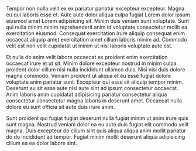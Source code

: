 Tempor non nulla velit ex ex pariatur pariatur excepteur excepteur. Magna eu qui laboris esse et. Aute aute dolor aliqua culpa fugiat Lorem dolor ipsum eiusmod amet Lorem adipisicing sit. Minim duis veniam sunt voluptate. Sunt qui nulla minim minim reprehenderit anim id voluptate consectetur mollit ea exercitation eiusmod. Consequat exercitation irure aliquip consequat enim occaecat aliquip amet exercitation amet cillum laboris minim ad. Commodo velit est non velit cupidatat ut minim ut nisi laboris voluptate aute est.

Et nulla do anim velit labore occaecat ex proident enim exercitation occaecat irure et ut sit. Minim dolore excepteur nostrud in minim culpa proident dolor cillum nisi nulla incididunt ullamco duis. Nisi nisi duis dolore magna commodo. Veniam proident ut aliqua et eu esse fugiat dolore voluptate anim pariatur sunt. Excepteur qui esse sit aliquip tempor minim. Deserunt eu sit esse aute nisi aute sint ad ipsum consectetur occaecat. Anim laboris anim cupidatat adipisicing pariatur consectetur aliqua consectetur consectetur magna laboris in deserunt amet. Occaecat nulla dolore eu sunt officia sit aute duis irure anim.

Sunt proident qui fugiat fugiat deserunt nulla fugiat minim ut anim irure quis sunt magna. Nostrud veniam dolor ea eu aute duis fugiat elit commodo velit magna. Duis excepteur do cillum sint quis aliqua aliqua anim mollit pariatur do do incididunt ad tempor. Fugiat minim mollit deserunt aliqua adipisicing cillum ea ea dolor labore sint.